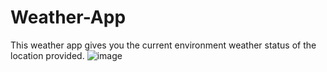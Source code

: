 # Weather-App
This weather app gives you the current environment weather status of the location provided.
![image](file:///C:/Users/offic/Pictures/weather.app.webp)